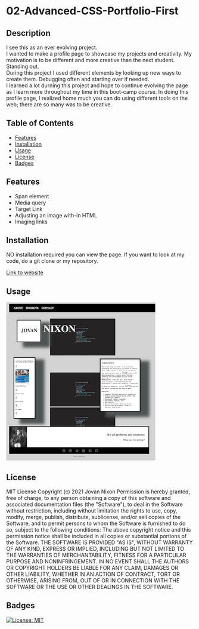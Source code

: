 # 02-Advanced-CSS-Portfolio-First

## Description 
I see this as an ever evolving project.  
I wanted to make a profile page to showcase my projects and creativity. My motivation is to be different and more creative than the next student. Standing out.  
During this project I used different elements by looking up new ways to create them.  Debugging often and starting over if needed.  
I learned a lot durning this project and hope to continue evolving the page as I learn more throughout my time in this boot-camp course. In doing this profile page, I realized home much you can do using different tools on the web; there are so many was to be creative.  

## Table of Contents
* [Features](#Features)
* [Installation](#installation)
* [Usage](#usage)
* [License](#license)
* [Badges](#Badges)

## Features
- Span element
- Media query
- Target Link
- Adjusting an image with-in HTML
- Imaging links

## Installation 

NO installation required you can view the page. If you want to look at my code, do a git clone or my repository. 

[Link to website](https://jmnfire.github.io/02-Advanced-CSS-Portfolio-First/)

## Usage

![screenshot](assets/images/screencapture-file-Users-JovanNixon-Desktop-Homework-02-Advanced-CSS-Portfolio-First-index-html-2021-02-26-21_47_28.png)


## License 

MIT License
Copyright (c) 2021 Jovan Nixon
Permission is hereby granted, free of charge, to any person obtaining a copy
of this software and associated documentation files (the "Software"), to deal
in the Software without restriction, including without limitation the rights
to use, copy, modify, merge, publish, distribute, sublicense, and/or sell
copies of the Software, and to permit persons to whom the Software is
furnished to do so, subject to the following conditions:
The above copyright notice and this permission notice shall be included in all
copies or substantial portions of the Software.
THE SOFTWARE IS PROVIDED "AS IS", WITHOUT WARRANTY OF ANY KIND, EXPRESS OR
IMPLIED, INCLUDING BUT NOT LIMITED TO THE WARRANTIES OF MERCHANTABILITY,
FITNESS FOR A PARTICULAR PURPOSE AND NONINFRINGEMENT. IN NO EVENT SHALL THE
AUTHORS OR COPYRIGHT HOLDERS BE LIABLE FOR ANY CLAIM, DAMAGES OR OTHER
LIABILITY, WHETHER IN AN ACTION OF CONTRACT, TORT OR OTHERWISE, ARISING FROM,
OUT OF OR IN CONNECTION WITH THE SOFTWARE OR THE USE OR OTHER DEALINGS IN THE
SOFTWARE.

## Badges

[![License: MIT](https://img.shields.io/badge/License-MIT-yellow.svg)](https://opensource.org/licenses/MIT)
